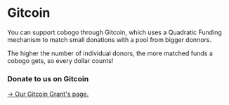 # Gitcoin

You can support cobogo through Gitcoin, which uses a Quadratic Funding mechanism to match small donations with a pool from bigger donnors.

The higher the number of individual donors, the more matched funds a cobogo gets, so every dollar counts!

### Donate to us on Gitcoin

[-> Our Gitcoin Grant's page.](https://gitcoin.co/grants/6537/cobogo)

